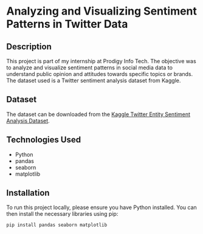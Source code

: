 # Analyzing and Visualizing Sentiment Patterns in Twitter Data

## Description

This project is part of my internship at Prodigy Info Tech. The objective was to analyze and visualize sentiment patterns in social media data to understand public opinion and attitudes towards specific topics or brands. The dataset used is a Twitter sentiment analysis dataset from Kaggle.

## Dataset

The dataset can be downloaded from the [Kaggle Twitter Entity Sentiment Analysis Dataset](https://www.kaggle.com/datasets/jp797498e/twitter-entity-sentiment-analysis).

## Technologies Used

- Python
- pandas
- seaborn
- matplotlib

## Installation

To run this project locally, please ensure you have Python installed. You can then install the necessary libraries using pip:

```bash
pip install pandas seaborn matplotlib
